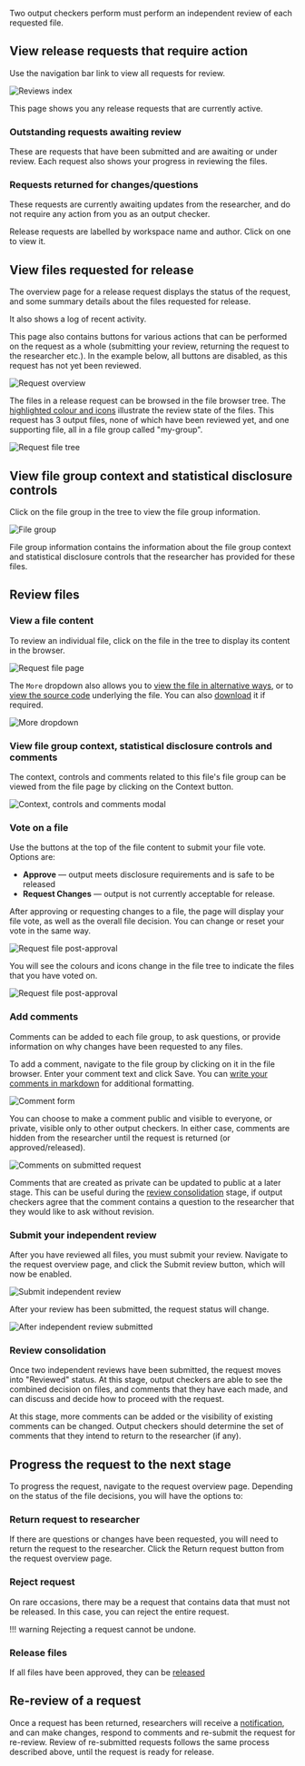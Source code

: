 Two output checkers perform must perform an independent review of
each requested file.

## View release requests that require action

Use the navigation bar link to view all requests for review. 

![Reviews index](../screenshots/reviews_index.png)

This page shows you any release requests that are currently active.

### Outstanding requests awaiting review
These are requests that have been submitted and are awaiting or under review.
Each request also shows your progress in reviewing the files.

### Requests returned for changes/questions
These requests are currently awaiting updates from the researcher, and do
not require any action from you as an output checker.

Release requests are labelled by workspace name and author. Click on one to
view it.

## View files requested for release

The overview page for a release request displays the status of the
request, and some summary details about the files requested for release.

It also shows a log of recent activity.

This page also contains buttons for various actions that can be performed
on the request as a whole (submitting your review, returning the request to
the researcher etc.).  In the example below, all buttons are disabled, as
this request has not yet been reviewed.

![Request overview](../screenshots/request_overview.png)

The files in a release request can be browsed in the file browser tree. The
[highlighted colour and icons](../reference/file-icons.md) illustrate the review state of the files.
This request has 3 output files, none of which have been reviewed yet, and
one supporting file, all in a file group called "my-group".

![Request file tree](../screenshots/request_tree.png)

## View file group context and statistical disclosure controls

Click on the file group in the tree to view the file group information.

![File group](../screenshots/file_group.png)

File group information contains the information about the file group context and 
statistical disclosure controls that the researcher has provided for these files. 

## Review files

### View a file content
To review an individual file, click on the file in the tree to display its
content in the browser.

![Request file page](../screenshots/file_review.png)

The `More` dropdown also allows you to [view the file in alternative ways](../reference/view-files-alt.md), or to [view the source code](../reference/view-source-code.md) underlying
the file. You can also [download](../reference/downloading-files.md) it if required.

![More dropdown](../screenshots/more_dropdown_el_request_file.png)

### View file group context, statistical disclosure controls and comments
The context, controls and comments related to this file's file group can be
viewed from the file page by clicking on the Context button.

![Context, controls and comments modal](../screenshots/context_modal.png)

### Vote on a file

Use the buttons at the top of the file content to submit your file vote. Options are:

* **Approve** — output meets disclosure requirements and is safe to be released
* **Request Changes** — output is not currently acceptable for release. 

After approving or requesting changes to a file, the
page will display your file vote, as well as the overall file decision. 
You can change or reset your vote in the same way.

![Request file post-approval](../screenshots/file_approved.png)

You will see the colours and icons change in the file tree to indicate the
files that you have voted on.

![Request file post-approval](../screenshots/request_tree_post_voting.png)


### Add comments

Comments can be added to each file group, to ask questions, or
provide information on why changes have been requested to any files.

To add a comment, navigate to the file group by clicking on it in
the file browser. Enter your comment text and click Save. You can [write your comments in markdown](../reference/formatting-comments.md) for additional formatting.

![Comment form](../screenshots/reviewed_request_comment_in_progress.png)

You can choose to make a comment public and visible to everyone, or 
private, visible only to other output checkers. In either case, comments are
hidden from the researcher until the request is returned (or approved/released). 

![Comments on submitted request](../screenshots/reviewed_request_comments.png)

Comments that are created as private can be updated to public at a later stage.
This can be useful during the [review consolidation](#review-consolidation) stage, 
if output checkers agree that the comment contains a question to the researcher that
they would like to ask without revision. 

### Submit your independent review

After you have reviewed all files, you must submit your review. Navigate to
the request overview page, and click the Submit review button, which will now
be enabled.

![Submit independent review](../screenshots/submit_review.png)

After your review has been submitted, the request status will change.

![After independent review submitted](../screenshots/submitted_review.png)


### Review consolidation

Once two independent reviews have been submitted, the request moves into
"Reviewed" status. At this stage, output checkers are able to see the
combined decision on files, and comments that they have each made, and
can discuss and decide how to proceed with the request.

At this stage, more comments can be added or the visibility of existing
comments can be changed. Output checkers should determine the set of
comments that they intend to return to the researcher (if any).

## Progress the request to the next stage

To progress the request, navigate to the request overview
page. Depending on the status of the file decisions, you will have the options to:

### Return request to researcher

If there are questions or changes have been requested, you will need to
return the request to the researcher. Click the Return request button from the 
request overview page.

### Reject request

On rare occasions, there may be a request that contains data that must not
be released. In this case, you can reject the entire request.

!!! warning
    Rejecting a request cannot be undone.

### Release files

If all files have been approved, they can be [released](release-files.md)

## Re-review of a request

Once a request has been returned, researchers will receive a 
[notification](../explanation/notifications.md), and can make changes,
respond to comments and re-submit the request for re-review. Review
of re-submitted requests follows the same process described above, until
the request is ready for release.
